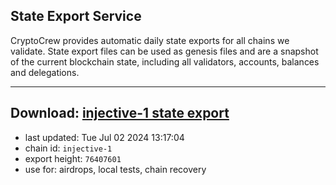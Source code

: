 ## State Export Service
CryptoCrew provides automatic daily state exports for all chains we validate. State export files can be used as genesis files and are a snapshot of the current blockchain state, including all validators, accounts, balances and delegations.

---
**Download: [injective-1 state export](https://dl-eu2.ccvalidators.com/SERVICE/injective/injective-1_export_76407601.json)**
---

- last updated: Tue Jul 02 2024 13:17:04
- chain id: `injective-1`
- export height: `76407601`
- use for: airdrops, local tests, chain recovery
